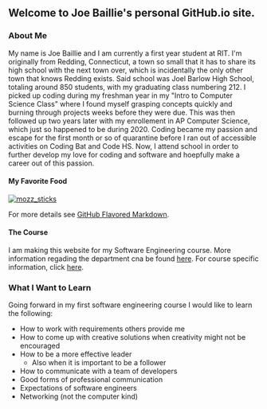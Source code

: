 ## Welcome to Joe Baillie's personal GitHub.io site.

### About Me

My name is Joe Baillie and I am currently a first year student at RIT. I'm originally from Redding, Connecticut, a town so small that it has to share its high school with the next town over, which is incidentally the only other town that knows Redding exists. Said school was Joel Barlow High School, totaling around 850 students, with my graduating class numbering 212. I picked up coding during my freshman year in my "Intro to Computer Science Class" where I found myself grasping concepts quickly and burning through projects weeks before they were due. This was then followed up two years later with my enrollement in AP Computer Science, which just so happened to be during 2020. Coding became my passion and escape for the first month or so of quarantine before I ran out of accessible activities on Coding Bat and Code HS. Now, I attend school in order to further develop my love for coding and software and hoepfully make a career out of this passion.

#### My Favorite Food
[![mozz_sticks](https://user-images.githubusercontent.com/89870627/135013508-5ef3ddd7-3339-4648-8757-a05bb565a27c.jpg)
](mozz_sticks.jpg)

For more details see [GitHub Flavored Markdown](https://guides.github.com/features/mastering-markdown/).

#### The Course

I am making this website for my Software Engineering course. More information regading the department cna be found [here](https://www.rit.edu/computing/department-software-engineering). For course specific information, click [here](http://www.se.rit.edu/~swen-101/00/index.html).

### What I Want to Learn

Going forward in my first software engineering course I would like to learn the following:
* How to work with requirements others provide me
* How to come up with creative solutions when creativity might not be encouraged
* How to be a more effective leader
  * Also when it is important to be a follower
* How to communicate with a team of developers
* Good forms of professional communication
* Expectations of software engineers
* Networking (not the computer kind)
